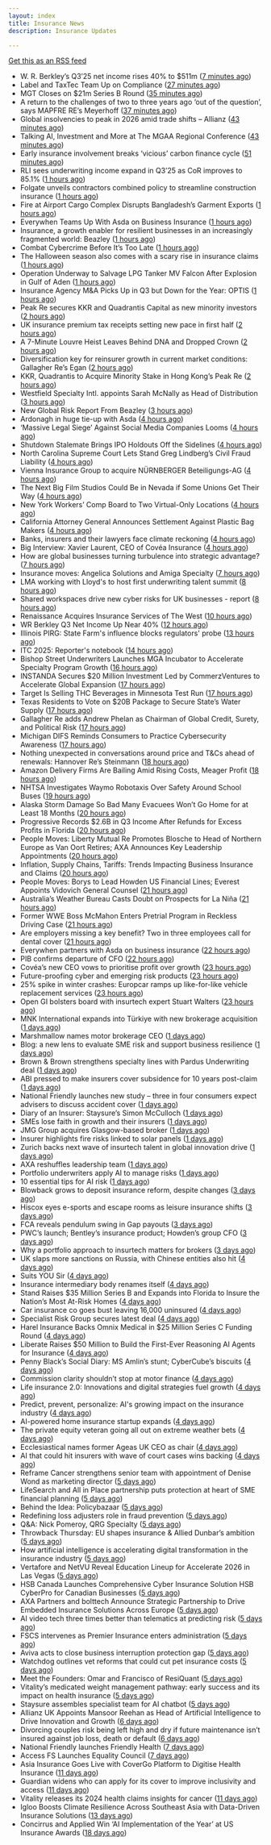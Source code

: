 ```yaml
---
layout: index
title: Insurance News
description: Insurance Updates

---
```


[Get this as an RSS feed](/insurance.rss)

<!-- news_marker starts -->
- W. R. Berkley’s Q3’25 net income rises 40% to $511m ([7 minutes ago](https://www.reinsurancene.ws/w-r-berkleys-q325-net-income-rises-40-to-511m/))
- Label and TaxTec Team Up on Compliance ([27 minutes ago](https://insurance-edge.net/2025/10/21/label-and-taxtec-team-up-on-compliance/))
- MGT Closes on $21m Series B Round ([35 minutes ago](https://insurance-edge.net/2025/10/21/mgt-closes-on-21m-series-b-round/))
- A return to the challenges of two to three years ago ‘out of the question’, says MAPFRE RE’s Meyerhoff ([37 minutes ago](https://www.reinsurancene.ws/a-return-to-the-challenges-of-two-to-three-years-ago-out-of-the-question-says-mapfre-res-meyerhoff/))
- Global insolvencies to peak in 2026 amid trade shifts – Allianz ([43 minutes ago](https://www.insurancebusinessmag.com/uk/news/breaking-news/global-insolvencies-to-peak-in-2026-amid-trade-shifts--allianz-553699.aspx))
- Talking AI, Investment and More at The MGAA Regional Conference ([43 minutes ago](https://insurance-edge.net/2025/10/21/talking-ai-investment-and-more-at-the-mgaa-regional-conference/))
- Early insurance involvement breaks ‘vicious’ carbon finance cycle ([51 minutes ago](https://www.postonline.co.uk/commercial/7959225/early-insurance-involvement-breaks-%E2%80%98vicious%E2%80%99-carbon-finance-cycle))
- RLI sees underwriting income expand in Q3’25 as CoR improves to 85.1% ([1 hours ago](https://www.reinsurancene.ws/rli-sees-underwriting-income-expand-in-q325-as-cor-improves-to-85-1/))
- Folgate unveils contractors combined policy to streamline construction insurance ([1 hours ago](https://www.insurancebusinessmag.com/uk/news/construction-engineering/folgate-unveils-contractors-combined-policy-to-streamline-construction-insurance-553695.aspx))
- Fire at Airport Cargo Complex Disrupts Bangladesh’s Garment Exports ([1 hours ago](https://www.insurancejournal.com/news/international/2025/10/21/844538.htm))
- Everywhen Teams Up With Asda on Business Insurance ([1 hours ago](https://insurance-edge.net/2025/10/21/everywhen-teams-up-with-asda-on-business-insurance/))
- Insurance, a growth enabler for resilient businesses in an increasingly fragmented world: Beazley ([1 hours ago](https://www.reinsurancene.ws/insurance-a-growth-enabler-for-resilient-businesses-in-an-increasingly-fragmented-world-beazley/))
- Combat Cybercrime Before It’s Too Late ([1 hours ago](https://insurance-edge.net/2025/10/21/combat-cybercrime-before-its-too-late/))
- The Halloween season also comes with a scary rise in insurance claims ([1 hours ago](https://www.insurancebusinessmag.com/uk/news/claims/the-halloween-season-also-comes-with-a-scary-rise-in-insurance-claims-553692.aspx))
- Operation Underway to Salvage LPG Tanker MV Falcon After Explosion in Gulf of Aden ([1 hours ago](https://www.insurancejournal.com/news/international/2025/10/21/844532.htm))
- Insurance Agency M&A Picks Up in Q3 but Down for the Year: OPTIS ([1 hours ago](https://www.insurancejournal.com/news/national/2025/10/21/844503.htm))
- Peak Re secures KKR and Quadrantis Capital as new minority investors ([2 hours ago](https://www.reinsurancene.ws/peak-re-secures-kkr-and-quadrantis-capital-as-new-minority-investors/))
- UK insurance premium tax receipts setting new pace in first half ([2 hours ago](https://www.insurancebusinessmag.com/uk/news/life-insurance/uk-insurance-premium-tax-receipts-setting-new-pace-in-first-half-553691.aspx))
- A 7-Minute Louvre Heist Leaves Behind DNA and Dropped Crown ([2 hours ago](https://www.insurancejournal.com/news/international/2025/10/21/844529.htm))
- Diversification key for reinsurer growth in current market conditions: Gallagher Re’s Egan ([2 hours ago](https://www.reinsurancene.ws/diversification-key-for-reinsurer-growth-in-current-market-conditions-gallagher-res-egan/))
- KKR, Quadrantis to Acquire Minority Stake in Hong Kong’s Peak Re ([2 hours ago](https://www.insurancejournal.com/news/international/2025/10/21/844525.htm))
- Westfield Specialty Intl. appoints Sarah McNally as Head of Distribution ([3 hours ago](https://www.reinsurancene.ws/westfield-specialty-intl-appoints-sarah-mcnally-as-head-of-distribution/))
- New Global Risk Report From Beazley ([3 hours ago](https://insurance-edge.net/2025/10/21/new-global-risk-report-from-beazley/))
- Ardonagh in huge tie-up with Asda ([4 hours ago](https://www.insurancebusinessmag.com/uk/news/breaking-news/ardonagh-in-huge-tieup-with-asda-553677.aspx))
- ‘Massive Legal Siege’ Against Social Media Companies Looms ([4 hours ago](https://www.insurancejournal.com/news/national/2025/10/21/844486.htm))
- Shutdown Stalemate Brings IPO Holdouts Off the Sidelines ([4 hours ago](https://www.insurancejournal.com/news/national/2025/10/21/844490.htm))
- North Carolina Supreme Court Lets Stand Greg Lindberg’s Civil Fraud Liability ([4 hours ago](https://www.insurancejournal.com/news/southeast/2025/10/21/844499.htm))
- Vienna Insurance Group to acquire NÜRNBERGER Beteiligungs-AG ([4 hours ago](https://www.reinsurancene.ws/vienna-insurance-group-to-acquire-nurnberger-beteiligungs-ag/))
- The Next Big Film Studios Could Be in Nevada if Some Unions Get Their Way ([4 hours ago](https://www.insurancejournal.com/news/west/2025/10/21/844514.htm))
- New York Workers’ Comp Board to Two Virtual-Only Locations ([4 hours ago](https://www.insurancejournal.com/news/east/2025/10/21/844412.htm))
- California Attorney General Announces Settlement Against Plastic Bag Makers ([4 hours ago](https://www.insurancejournal.com/news/west/2025/10/21/844492.htm))
- Banks, insurers and their lawyers face climate reckoning ([4 hours ago](https://www.postonline.co.uk/regulation/7959115/banks-insurers-and-their-lawyers-face-climate-reckoning))
- Big Interview: Xavier Laurent, CEO of Covéa Insurance ([4 hours ago](https://www.postonline.co.uk/personal/7959227/big-interview-xavier-laurent-ceo-of-cov%C3%A9a-insurance))
- How are global businesses turning turbulence into strategic advantage? ([7 hours ago](https://www.insurancebusinessmag.com/uk/news/breaking-news/how-are-global-businesses-turning-turbulence-into-strategic-advantage-553645.aspx))
- Insurance moves: Angelica Solutions and Amiga Specialty ([7 hours ago](https://www.insurancebusinessmag.com/uk/news/breaking-news/insurance-moves-angelica-solutions-and-amiga-specialty-553643.aspx))
- LMA working with Lloyd's to host first underwriting talent summit ([8 hours ago](https://www.insurancebusinessmag.com/uk/news/breaking-news/lma-working-with-lloyds-to-host-first-underwriting-talent-summit-553641.aspx))
- Shared workspaces drive new cyber risks for UK businesses - report ([8 hours ago](https://www.insurancebusinessmag.com/uk/news/cyber/shared-workspaces-drive-new-cyber-risks-for-uk-businesses--report-553639.aspx))
- Renaissance Acquires Insurance Services of The West ([10 hours ago](https://www.insurancejournal.com/news/west/2025/10/20/844519.htm))
- WR Berkley Q3 Net Income Up Near 40% ([12 hours ago](https://www.insurancejournal.com/news/national/2025/10/20/844511.htm))
- Illinois PIRG: State Farm's influence blocks regulators' probe ([13 hours ago](https://www.dig-in.com/news/illinois-pirg-state-farms-influence-blocks-regulators))
- ITC 2025: Reporter's notebook ([14 hours ago](https://www.dig-in.com/news/itc-2025-reporters-notebook))
- Bishop Street Underwriters Launches MGA Incubator to Accelerate Specialty Program Growth ([16 hours ago](https://www.insurtechinsights.com/bishop-street-underwriters-launches-mga-incubator-to-accelerate-specialty-program-growth/))
- INSTANDA Secures $20 Million Investment Led by CommerzVentures to Accelerate Global Expansion ([17 hours ago](https://www.insurtechinsights.com/instanda-secures-20-million-investment-led-by-commerzventures-to-accelerate-global-expansion/))
- Target Is Selling THC Beverages in Minnesota Test Run ([17 hours ago](https://www.insurancejournal.com/news/midwest/2025/10/20/844481.htm))
- Texas Residents to Vote on $20B Package to Secure State’s Water Supply ([17 hours ago](https://www.insurancejournal.com/news/southcentral/2025/10/20/844472.htm))
- Gallagher Re adds Andrew Phelan as Chairman of Global Credit, Surety, and Political Risk ([17 hours ago](https://www.reinsurancene.ws/gallagher-re-adds-andrew-phelan-as-chairman-of-global-credit-surety-and-political-risk/))
- Michigan DIFS Reminds Consumers to Practice Cybersecurity Awareness ([17 hours ago](https://www.insurancejournal.com/news/midwest/2025/10/20/844467.htm))
- Nothing unexpected in conversations around price and T&Cs ahead of renewals: Hannover Re’s Steinmann ([18 hours ago](https://www.reinsurancene.ws/nothing-unexpected-in-conversations-around-price-and-tcs-ahead-of-renewals-hannover-res-steinmann/))
- Amazon Delivery Firms Are Bailing Amid Rising Costs, Meager Profit ([18 hours ago](https://www.insurancejournal.com/news/southcentral/2025/10/20/844455.htm))
- NHTSA Investigates Waymo Robotaxis Over Safety Around School Buses ([19 hours ago](https://www.insurancejournal.com/news/national/2025/10/20/844451.htm))
- Alaska Storm Damage So Bad Many Evacuees Won’t Go Home for at Least 18 Months ([20 hours ago](https://www.insurancejournal.com/news/west/2025/10/20/844446.htm))
- Progressive Records $2.6B in Q3 Income After Refunds for Excess Profits in Florida ([20 hours ago](https://www.insurancejournal.com/news/national/2025/10/20/844443.htm))
- People Moves: Liberty Mutual Re Promotes Blosche to Head of Northern Europe as Van Oort Retires; AXA Announces Key Leadership Appointments ([20 hours ago](https://www.insurancejournal.com/news/international/2025/10/20/844423.htm))
- Inflation, Supply Chains, Tariffs: Trends Impacting Business Insurance and Claims ([20 hours ago](https://www.insurancejournal.com/news/national/2025/10/20/844429.htm))
- People Moves: Borys to Lead Howden US Financial Lines; Everest Appoints Vidovich General Counsel ([21 hours ago](https://www.insurancejournal.com/news/national/2025/10/20/844203.htm))
- Australia’s Weather Bureau Casts Doubt on Prospects for La Niña ([21 hours ago](https://www.insurancejournal.com/news/international/2025/10/20/844350.htm))
- Former WWE Boss McMahon Enters Pretrial Program in Reckless Driving Case ([21 hours ago](https://www.insurancejournal.com/news/east/2025/10/20/844409.htm))
- Are employers missing a key benefit? Two in three employees call for dental cover ([21 hours ago](https://ifamagazine.com/are-employers-missing-a-key-benefit-two-in-three-employees-call-for-dental-cover/))
- Everywhen partners with Asda on business insurance ([22 hours ago](https://www.postonline.co.uk/commercial/7959237/everywhen-partners-with-asda-on-business-insurance))
- PIB confirms departure of CFO ([22 hours ago](https://www.postonline.co.uk/news/7959236/pib-confirms-departure-of-cfo))
- Covéa’s new CEO vows to prioritise profit over growth ([23 hours ago](https://www.postonline.co.uk/news/7959229/cov%C3%A9a%E2%80%99s-new-ceo-vows-to-prioritise-profit-over-growth))
- Future-proofing cyber and emerging risk products ([23 hours ago](https://www.insurancebusinessmag.com/uk/news/cyber/futureproofing-cyber-and-emerging-risk-products-553564.aspx))
- 25% spike in winter crashes: Europcar ramps up like-for-like vehicle replacement services ([23 hours ago](https://www.insurancebusinessmag.com/uk/news/auto-motor/25-spike-in-winter-crashes-europcar-ramps-up-likeforlike-vehicle-replacement-services-553563.aspx))
- Open GI bolsters board with insurtech expert Stuart Walters ([23 hours ago](https://www.insurancebusinessmag.com/uk/news/technology/open-gi-bolsters-board-with-insurtech-expert-stuart-walters-553553.aspx))
- MNK International expands into Türkiye with new brokerage acquisition ([1 days ago](https://www.insurancebusinessmag.com/uk/news/mergers-acquisitions/mnk-international-expands-into-turkiye-with-new-brokerage-acquisition-553550.aspx))
- Marshmallow names motor brokerage CEO ([1 days ago](https://www.postonline.co.uk/people/7959234/marshmallow-names-motor-brokerage-ceo))
- Blog: a new lens to evaluate SME risk and support business resilience ([1 days ago](https://www.postonline.co.uk/market-access/7959213/blog-a-new-lens-to-evaluate-sme-risk-and-support-business-resilience))
- Brown & Brown strengthens specialty lines with Pardus Underwriting deal ([1 days ago](https://www.insurancebusinessmag.com/uk/news/mergers-acquisitions/brown-and-brown-strengthens-specialty-lines-with-pardus-underwriting-deal-553543.aspx))
- ABI pressed to make insurers cover subsidence for 10 years post-claim ([1 days ago](https://www.postonline.co.uk/claims/7959230/abi-pressed-to-make-insurers-cover-subsidence-for-10-years-post-claim))
- National Friendly launches new study – three in four consumers expect advisers to discuss accident cover ([1 days ago](https://ifamagazine.com/national-friendly-launches-new-study-three-in-four-consumers-expect-advisers-to-discuss-accident-cover/))
- Diary of an Insurer: Staysure’s Simon McCulloch ([1 days ago](https://www.postonline.co.uk/personal/7958935/diary-of-an-insurer-staysure%E2%80%99s-simon-mcculloch))
- SMEs lose faith in growth and their insurers ([1 days ago](https://www.postonline.co.uk/claims/7959028/smes-lose-faith-in-growth-and-their-insurers))
- JMG Group acquires Glasgow-based broker ([1 days ago](https://www.insurancebusinessmag.com/uk/news/mergers-acquisitions/jmg-group-acquires-glasgowbased-broker-553489.aspx))
- Insurer highlights fire risks linked to solar panels ([1 days ago](https://www.insurancebusinessmag.com/uk/news/breaking-news/insurer-highlights-fire-risks-linked-to-solar-panels-553493.aspx))
- Zurich backs next wave of insurtech talent in global innovation drive ([1 days ago](https://www.insurancebusinessmag.com/uk/news/technology/zurich-backs-next-wave-of-insurtech-talent-in-global-innovation-drive-553495.aspx))
- AXA reshuffles leadership team ([1 days ago](https://www.insurancebusinessmag.com/uk/news/breaking-news/axa-reshuffles-leadership-team-553494.aspx))
- Portfolio underwriters apply AI to manage risks ([1 days ago](https://www.dig-in.com/news/portfolio-underwriters-apply-ai-to-manage-risks))
- 10 essential tips for AI risk ([1 days ago](https://www.dig-in.com/opinion/10-essential-tips-for-ai-risk))
- Blowback grows to deposit insurance reform, despite changes ([3 days ago](https://www.dig-in.com/dig))
- Hiscox eyes e-sports and escape rooms as leisure insurance shifts ([3 days ago](https://www.insurancebusinessmag.com/uk/news/professional-liability/hiscox-eyes-esports-and-escape-rooms-as-leisure-insurance-shifts-553249.aspx))
- FCA reveals pendulum swing in Gap payouts ([3 days ago](https://www.postonline.co.uk/news/7959226/fca-reveals-pendulum-swing-in-gap-payouts))
- PWC’s launch; Bentley’s insurance product; Howden’s group CFO ([3 days ago](https://www.postonline.co.uk/news/7959205/pwc%E2%80%99s-launch-bentley%E2%80%99s-insurance-product-howden%E2%80%99s-group-cfo))
- Why a portfolio approach to insurtech matters for brokers ([3 days ago](https://www.insurancebusinessmag.com/uk/news/technology/why-a-portfolio-approach-to-insurtech-matters-for-brokers-553388.aspx))
- UK slaps more sanctions on Russia, with Chinese entities also hit ([4 days ago](https://www.insurancebusinessmag.com/uk/news/marine/uk-slaps-more-sanctions-on-russia-with-chinese-entities-also-hit-553367.aspx))
- Suits YOU Sir ([4 days ago](https://www.insurancebusinessmag.com/uk/news/auto-motor/suits-you-sir-553365.aspx))
- Insurance intermediary body renames itself ([4 days ago](https://www.insurancebusinessmag.com/uk/news/travel/insurance-intermediary-body-renames-itself-553359.aspx))
- Stand Raises $35 Million Series B and Expands into Florida to Insure the Nation’s Most At-Risk Homes ([4 days ago](https://www.insurtechinsights.com/stand-raises-35-million-series-b-and-expands-into-florida-to-insure-the-nations-most-at-risk-homes/))
- Car insurance co goes bust leaving 16,000 uninsured ([4 days ago](https://www.insurancebusinessmag.com/uk/news/auto-motor/car-insurance-co-goes-bust-leaving-16000-uninsured-553357.aspx))
- Specialist Risk Group secures latest deal ([4 days ago](https://www.insurancebusinessmag.com/uk/news/breaking-news/specialist-risk-group-secures-latest-deal-553355.aspx))
- Harel Insurance Backs Omnix Medical in $25 Million Series C Funding Round ([4 days ago](https://www.insurtechinsights.com/harel-insurance-backs-omnix-medical-in-25-million-series-c-funding-round/))
- Liberate Raises $50 Million to Build the First-Ever Reasoning AI Agents for Insurance ([4 days ago](https://www.insurtechinsights.com/liberate-raises-50-million-to-build-the-first-ever-reasoning-ai-agents-for-insurance/))
- Penny Black’s Social Diary: MS Amlin’s stunt; CyberCube’s biscuits ([4 days ago](https://www.postonline.co.uk/people/7959018/penny-black%E2%80%99s-social-diary-ms-amlin%E2%80%99s-stunt-cybercube%E2%80%99s-biscuits))
- Commission clarity shouldn’t stop at motor finance ([4 days ago](https://www.postonline.co.uk/regulation/7959217/commission-clarity-shouldn%E2%80%99t-stop-at-motor-finance))
- Life insurance 2.0: Innovations and digital strategies fuel growth ([4 days ago](https://www.dig-in.com/opinion/innovations-and-digital-strategies-fuel-growth))
- Predict, prevent, personalize: AI's growing impact on the insurance industry ([4 days ago](https://www.dig-in.com/opinion/ais-growing-impact-on-the-insurance-industry))
- AI-powered home insurance startup expands ([4 days ago](https://www.dig-in.com/articles/ai-powered-home-insurance-startup-expands))
- The private equity veteran going all out on extreme weather bets ([4 days ago](https://www.dig-in.com/articles/the-private-equity-veteran-going-all-out-on-extreme-weather-bets))
- Ecclesiastical names former Ageas UK CEO as chair ([4 days ago](https://www.postonline.co.uk/news/7959224/ecclesiastical-names-former-ageas-uk-ceo-as-chair))
- AI that could hit insurers with wave of court cases wins backing ([4 days ago](https://www.postonline.co.uk/claims/7959206/ai-that-could-hit-insurers-with-wave-of-court-cases-wins-backing))
- Reframe Cancer strengthens senior team with appointment of Denise Wond as marketing director ([5 days ago](https://ifamagazine.com/reframe-cancer-strengthens-senior-team-with-appointment-of-denise-wond-as-marketing-director/))
- LifeSearch and All in Place partnership puts protection at heart of SME financial planning ([5 days ago](https://ifamagazine.com/lifesearch-and-all-in-place-partnership-puts-protection-at-heart-of-sme-financial-planning/))
- Behind the Idea: Policybazaar ([5 days ago](https://thefintechtimes.com/behind-the-idea-policybazaar/))
- Redefining loss adjusters role in fraud prevention ([5 days ago](https://www.postonline.co.uk/claims/7959117/redefining-loss-adjusters-role-in-fraud-prevention))
- Q&A: Nick Pomeroy, QRG Specialty ([5 days ago](https://www.postonline.co.uk/lloyd%E2%80%99slondon/7958289/qa-nick-pomeroy-qrg-specialty))
- Throwback Thursday: EU shapes insurance & Allied Dunbar’s ambition ([5 days ago](https://www.postonline.co.uk/regulation/7956772/throwback-thursday-eu-shapes-insurance-allied-dunbar%E2%80%99s-ambition))
- How artificial intelligence is accelerating digital transformation in the insurance industry ([5 days ago](https://www.dig-in.com/opinion/ai-is-accelerating-digital-transformation))
- Vertafore and NetVU Reveal Education Lineup for Accelerate 2026 in Las Vegas ([5 days ago](https://www.insurtechinsights.com/vertafore-and-netvu-reveal-education-lineup-for-accelerate-2026-in-las-vegas/))
- HSB Canada Launches Comprehensive Cyber Insurance Solution HSB CyberPro for Canadian Businesses ([5 days ago](https://www.insurtechinsights.com/hsb-canada-launches-comprehensive-cyber-insurance-solution-hsb-cyberpro-for-canadian-businesses/))
- AXA Partners and bolttech Announce Strategic Partnership to Drive Embedded Insurance Solutions Across Europe ([5 days ago](https://www.insurtechinsights.com/axa-partners-and-bolttech-announce-strategic-partnership-to-drive-embedded-insurance-solutions-across-europe/))
- AI video tech three times better than telematics at predicting risk ([5 days ago](https://www.postonline.co.uk/technology/7959219/ai-video-tech-three-times-better-than-telematics-at-predicting-risk))
- FSCS intervenes as Premier Insurance enters administration ([5 days ago](https://www.postonline.co.uk/news/7959221/16000-customers-to-be-protected-by-fscs-as-premier-enters-administration))
- Aviva acts to close business interruption protection gap ([5 days ago](https://www.postonline.co.uk/commercial/7959220/aviva-acts-to-close-business-interruption-protection-gap))
- Watchdog outlines vet reforms that could cut pet insurance costs ([5 days ago](https://www.postonline.co.uk/news/7959218/watchdog-outlines-vet-reforms-that-could-cut-pet-insurance-costs))
- Meet the Founders: Omar and Francisco of ResiQuant ([5 days ago](https://www.insurtechinsights.com/meet-the-founders-omar-and-francisco-of-resiquant/))
- Vitality’s medicated weight management pathway: early success and its impact on health insurance ([5 days ago](https://ifamagazine.com/vitalitys-medicated-weight-management-pathway-early-success-and-its-impact-on-health-insurance/))
- Staysure assembles specialist team for AI chatbot ([5 days ago](https://www.postonline.co.uk/technology/7959215/staysure-assembles-specialist-team-for-ai-chatbot))
- Allianz UK Appoints Mansoor Reehan as Head of Artificial Intelligence to Drive Innovation and Growth ([6 days ago](https://www.insurtechinsights.com/allianz-uk-appoints-mansoor-reehan-as-head-of-artificial-intelligence-to-drive-innovation-and-growth/))
- Divorcing couples risk being left high and dry if future maintenance isn’t insured against job loss, death or default ([6 days ago](https://ifamagazine.com/divorcing-couples-risk-being-left-high-and-dry-if-future-maintenance-isnt-insured-against-job-loss-death-or-default/))
- National Friendly launches Friendly Health ([7 days ago](https://ifamagazine.com/national-friendly-launches-friendly-health/))
- Access FS Launches Equality Council ([7 days ago](https://ifamagazine.com/access-fs-launches-equality-council/))
- Asia Insurance Goes Live with CoverGo Platform to Digitise Health Insurance ([11 days ago](https://thefintechtimes.com/asia-insurance-goes-live-with-covergo-platform-to-digitise-health-insurance/))
- Guardian widens who can apply for its cover to improve inclusivity and access ([11 days ago](https://ifamagazine.com/guardian-widens-who-can-apply-for-its-cover-to-improve-inclusivity-and-access/))
- Vitality releases its 2024 health claims insights for cancer ([11 days ago](https://ifamagazine.com/vitality-releases-its-2024-health-claims-insights-for-cancer/))
- Igloo Boosts Climate Resilience Across Southeast Asia with Data-Driven Insurance Solutions ([13 days ago](https://thefintechtimes.com/igloo-boosts-climate-resilience-across-southeast-asia-with-data-driven-insurance-solutions/))
- Concirrus and Applied Win ‘AI Implementation of the Year’ at US Insurance Awards ([18 days ago](https://thefintechtimes.com/concirrus-ai-cuts-aviation-underwriting-time-from-36-hours-to-minutes-for-applied-aviation/))

<!-- news_marker ends -->